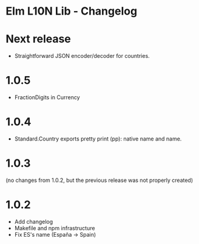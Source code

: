 # Elm L10N Lib - Changelog

# Next release

- Straightforward JSON encoder/decoder for countries.

# 1.0.5

- FractionDigits in Currency

# 1.0.4

- Standard.Country exports pretty print (pp): native name and name.

# 1.0.3

(no changes from 1.0.2, but the previous release was not properly created)

# 1.0.2

- Add changelog
- Makefile and npm infrastructure
- Fix ES's name (España -> Spain)
